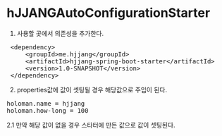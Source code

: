 # hJJANGAutoConfigurationStarter

1. 사용할 곳에서 의존성을 추가한다.

<pre>
 &lt;dependency&gt;
     &lt;groupId&gt;me.hjjang&lt;/groupId&gt;
     &lt;artifactId&gt;hjjang-spring-boot-starter&lt;/artifactId&gt;
     &lt;version&gt;1.0-SNAPSHOT&lt;/version&gt;
 &lt;/dependency&gt;
</pre>


2. properties값에 값이 셋팅될 경우 해당값으로 주입이 된다.

<pre>
holoman.name = hjjang
holoman.how-long = 100
</pre>

2.1 만약 해당 값이 없을 경우 스타터에 만든 값으로 값이 셋팅된다.
